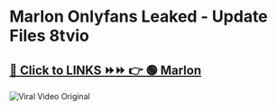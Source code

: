 
 # Marlon Onlyfans Leaked - Update Files 8tvio

## <h2><a href="https://clipsfans.com/Marlon&ref=git">🔗 Click to LINKS ⏩⏩ 👉 🟢 Marlon </a></h2>

<a href="https://clipsfans.com/Marlon&ref=git" rel="nofollow" data-target="animated-image.originalLink"><img src="https://i.ibb.co.com/xMMVF88/686577567.gif" alt="Viral Video Original" style="max-width: 100%; display: inline-block;" data-target="animated-image.originalImage"></a>

